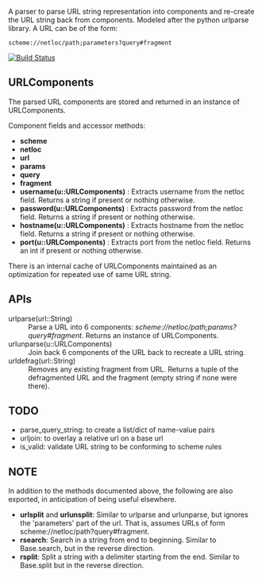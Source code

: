 A parser to parse URL string representation into components and re-create the URL string back from components. Modeled after the python urlparse library. A URL can be of the form:
````
scheme://netloc/path;parameters?query#fragment
````

[![Build Status](https://travis-ci.org/tanmaykm/URLParse.jl.png)](https://travis-ci.org/tanmaykm/URLParse.jl)


URLComponents
-------------
The parsed URL components are stored and returned in an instance of URLComponents. 

Component fields and accessor methods:
*   **scheme**
*   **netloc**
*   **url**
*   **params**
*   **query**
*   **fragment**
*   **username(u::URLComponents)** : Extracts username from the netloc field. Returns a string if present or nothing otherwise.
*   **password(u::URLComponents)** : Extracts password from the netloc field. Returns a string if present or nothing otherwise.
*   **hostname(u::URLComponents)** : Extracts hostname from the netloc field. Returns a string if present or nothing otherwise.
*   **port(u::URLComponents)** : Extracts port from the netloc field. Returns an int if present or nothing otherwise.

There is an internal cache of URLComponents maintained as an optimization for repeated use of same URL string.


APIs
----
<dl>
    <dt>urlparse(url::String)</dt>
    <dd>Parse a URL into 6 components: <i>scheme://netloc/path;params?query#fragment</i>. Returns an instance of URLComponents.</dd>
    <dt>urlunparse(u::URLComponents)</dt>
    <dd>Join back 6 components of the URL back to recreate a URL string.</dd>
    <dt>urldefrag(url::String)</dt>
    <dd>Removes any existing fragment from URL. Returns a tuple of the defragmented URL and the fragment (empty string if none were there).</dd>
</dl>


TODO
----
*   parse\_query\_string: to create a list/dict of name-value pairs
*   urljoin: to overlay a relative url on a base url 
*   is\_valid: validate URL string to be conforming to scheme rules


NOTE
----
In addition to the methods documented above, the following are also exported, in anticipation of being useful elsewhere.
*   **urlsplit** and **urlunsplit**: Similar to urlparse and urlunparse, but ignores the 'parameters' part of the url. That is, assumes URLs of form scheme://netloc/path?query#fragment.
*   **rsearch**: Search in a string from end to beginning. Similar to Base.search, but in the reverse direction.
*   **rsplit**: Split a string with a delimiter starting from the end. Similar to Base.split but in the reverse direction.

